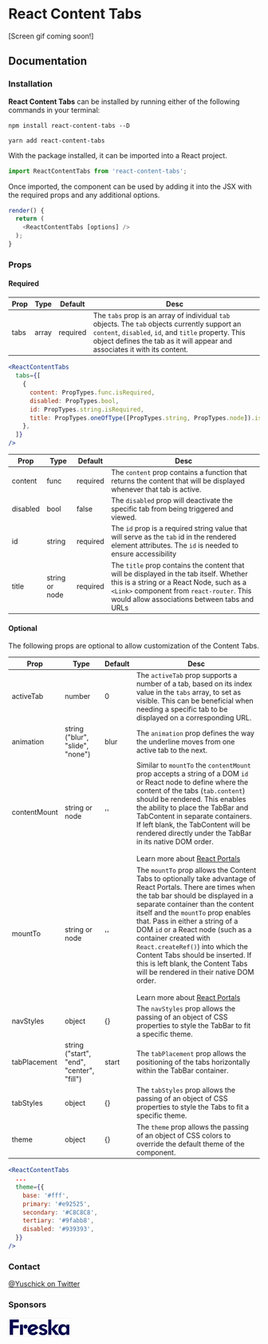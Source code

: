 # React Content Tabs

[Screen gif coming soon!]

## Documentation

### Installation

**React Content Tabs** can be installed by running either of the following commands in your terminal:

```
npm install react-content-tabs --D
```

```
yarn add react-content-tabs
```

With the package installed, it can be imported into a React project.

```js
import ReactContentTabs from 'react-content-tabs';
```

Once imported, the component can be used by adding it into the JSX with the required props and any additional options.

```js
render() {
  return (
    <ReactContentTabs [options] />
  );
}
```

### Props

#### Required

| Prop | Type  | Default  | Desc                                                                                                                                                                                                                                 |
| ---- | ----- | -------- | ------------------------------------------------------------------------------------------------------------------------------------------------------------------------------------------------------------------------------------ |
| tabs | array | required | The `tabs` prop is an array of individual `tab` objects. The `tab` objects currently support an `content`, `disabled`, `id`, and `title` property. This object defines the tab as it will appear and associates it with its content. |

```jsx
<ReactContentTabs
  tabs={[
    {
      content: PropTypes.func.isRequired,
      disabled: PropTypes.bool,
      id: PropTypes.string.isRequired,
      title: PropTypes.oneOfType([PropTypes.string, PropTypes.node]).isRequired,
    },
  ]}
/>
```

| Prop     | Type           | Default  | Desc                                                                                                                                                                                                                            |
| -------- | -------------- | -------- | ------------------------------------------------------------------------------------------------------------------------------------------------------------------------------------------------------------------------------- |
| content  | func           | required | The `content` prop contains a function that returns the content that will be displayed whenever that tab is active.                                                                                                             |
| disabled | bool           | false    | The `disabled` prop will deactivate the specific tab from being triggered and viewed.                                                                                                                                           |
| id       | string         | required | The `id` prop is a required string value that will serve as the `tab` id in the rendered element attributes. The `id` is needed to ensure accessibility                                                                         |
| title    | string or node | required | The `title` prop contains the content that will be displayed in the tab itself. Whether this is a string or a React Node, such as a `<Link>` component from `react-router`. This would allow associations between tabs and URLs |

#### Optional

The following props are optional to allow customization of the Content Tabs.

| Prop         | Type                                      | Default | Desc                                                                                                                                                                                                                                                                                                                                                                                                                                                                                                                                                                |
| ------------ | ----------------------------------------- | ------- | ------------------------------------------------------------------------------------------------------------------------------------------------------------------------------------------------------------------------------------------------------------------------------------------------------------------------------------------------------------------------------------------------------------------------------------------------------------------------------------------------------------------------------------------------------------------- |
| activeTab    | number                                    | 0       | The `activeTab` prop supports a number of a tab, based on its index value in the `tabs` array, to set as visible. This can be beneficial when needing a specific tab to be displayed on a corresponding URL.                                                                                                                                                                                                                                                                                                                                                        |
| animation    | string ("blur", "slide", "none")          | blur    | The `animation` prop defines the way the underline moves from one active tab to the next.                                                                                                                                                                                                                                                                                                                                                                                                                                                                           |
| contentMount | string or node                            | ''      | Similar to `mountTo` the `contentMount` prop accepts a string of a DOM `id` or React node to define where the content of the tabs (`tab.content`) should be rendered. This enables the ability to place the TabBar and TabContent in separate containers. If left blank, the TabContent will be rendered directly under the TabBar in its native DOM order.<br><br>Learn more about [React Portals](https://reactjs.org/docs/portals.html)                                                                                                                          |
| mountTo      | string or node                            | ''      | The `mountTo` prop allows the Content Tabs to optionally take advantage of React Portals. There are times when the tab bar should be displayed in a separate container than the content itself and the `mountTo` prop enables that. Pass in either a string of a DOM `id` or a React node (such as a container created with `React.createRef()`) into which the Content Tabs should be inserted. If this is left blank, the Content Tabs will be rendered in their native DOM order.<br><br>Learn more about [React Portals](https://reactjs.org/docs/portals.html) |
| navStyles    | object                                    | {}      | The `navStyles` prop allows the passing of an object of CSS properties to style the TabBar to fit a specific theme.                                                                                                                                                                                                                                                                                                                                                                                                                                                 |
| tabPlacement | string ("start", "end", "center", "fill") | start   | The `tabPlacement` prop allows the positioning of the tabs horizontally within the TabBar container.                                                                                                                                                                                                                                                                                                                                                                                                                                                                |
| tabStyles    | object                                    | {}      | The `tabStyles` prop allows the passing of an object of CSS properties to style the Tabs to fit a specific theme.                                                                                                                                                                                                                                                                                                                                                                                                                                                   |
| theme        | object                                    | {}      | The `theme` prop allows the passing of an object of CSS colors to override the default theme of the component.                                                                                                                                                                                                                                                                                                                                                                                                                                                      |

```jsx
<ReactContentTabs
  ...
  theme={{
    base: '#fff',
    primary: '#e92525',
    secondary: '#C8C8C8',
    tertiary: '#9fabb8',
    disabled: '#939393',
  }}
/>
```

### Contact

[@Yuschick on Twitter](https://www.twitter.com/yuschick)

### Sponsors

[![Freska](https://github.com/yuschick/react-content-tabs/blob/master/public/freska-logo.jpg?raw=true)](https://www.freska.fi/)
